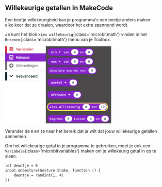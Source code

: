 ## Willekeurige getallen in MakeCode

Een beetje willekeurigheid kan je programma's een beetje anders maken elke keer dat ze draaien, waardoor het extra spannend wordt.

Je kunt het blok `kies willekeurig`{:class='microbitmath'} vinden in het `Rekenen`{:class='microbitmath'} menu van je Toolbox.

<img src="images/random-location.png" alt="The Math menu open, with the 'pick random' block highlighted." width="350"/>

Verander de `0` en `10` naar het bereik dat je wilt dat jouw willekeurige getallen aannemen.

Om het willekeurige getal in je programma te gebruiken, moet je ook een `Variabele`{:class='microbitvariables'} maken om je willekeurig getal in op te slaan.

```microbit
let deuntje = 0
input.onGesture(Gesture.Shake, function () {
    deuntje = randint(1, 4)
})
```
